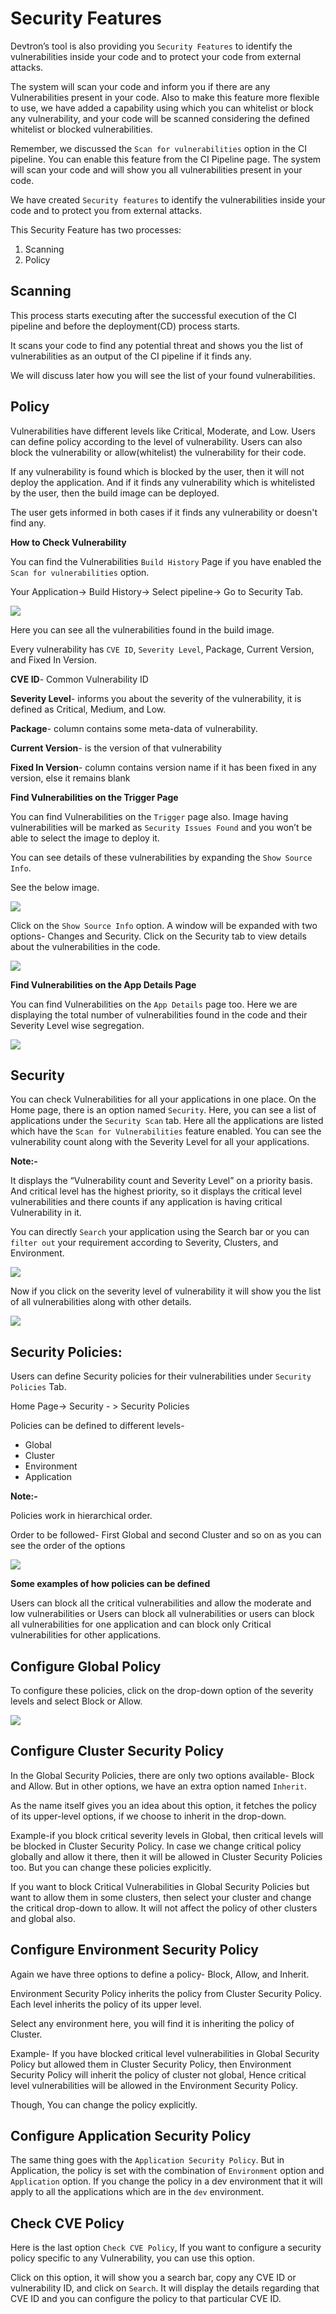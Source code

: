 # Security Features

Devtron’s tool is also providing you `Security Features` to identify the vulnerabilities inside your code and to protect your code from external attacks.

The system will scan your code and inform you if there are any Vulnerabilities present in your code. Also to make this feature more flexible to use, we have added a capability using which you can whitelist or block any vulnerability, and your code will be scanned considering the defined whitelist or blocked vulnerabilities.

Remember, we discussed the `Scan for vulnerabilities` option in the CI pipeline. You can enable this feature from the CI Pipeline page. The system will scan your code and will show you all vulnerabilities present in your code.

We have created `Security features` to identify the vulnerabilities inside your code and to protect you from external attacks.

This Security Feature has two processes:

1. Scanning
2. Policy

## Scanning

This process starts executing after the successful execution of the CI pipeline and before the deployment\(CD\) process starts.

It scans your code to find any potential threat and shows you the list of vulnerabilities as an output of the CI pipeline if it finds any.

We will discuss later how you will see the list of your found vulnerabilities.

## Policy

Vulnerabilities have different levels like Critical, Moderate, and Low. Users can define policy according to the level of vulnerability. Users can also block the vulnerability or allow\(whitelist\) the vulnerability for their code.

If any vulnerability is found which is blocked by the user, then it will not deploy the application. And if it finds any vulnerability which is whitelisted by the user, then the build image can be deployed.

The user gets informed in both cases if it finds any vulnerability or doesn't find any.

**How to Check Vulnerability**

You can find the Vulnerabilities `Build History` Page if you have enabled the `Scan for vulnerabilities` option.

Your Application-&gt; Build History-&gt; Select pipeline-&gt; Go to Security Tab.

![](../.gitbook/assets/security-feature-build-history-security.png)

Here you can see all the vulnerabilities found in the build image.

Every vulnerability has `CVE ID`, `Severity Level`, Package, Current Version, and Fixed In Version.

**CVE ID**- Common Vulnerability ID

**Severity Level**- informs you about the severity of the vulnerability, it is defined as Critical, Medium, and Low.

**Package**- column contains some meta-data of vulnerability.

**Current Version**- is the version of that vulnerability

**Fixed In Version**- column contains version name if it has been fixed in any version, else it remains blank

**Find Vulnerabilities on the Trigger Page**

You can find Vulnerabilities on the `Trigger` page also. Image having vulnerabilities will be marked as `Security Issues Found` and you won’t be able to select the image to deploy it.

You can see details of these vulnerabilities by expanding the `Show Source Info`.

See the below image.

![](../.gitbook/assets/security-feature-deployed-image.png)

Click on the `Show Source Info` option. A window will be expanded with two options- Changes and Security. Click on the Security tab to view details about the vulnerabilities in the code.

![](../.gitbook/assets/security-feature-deployed-image-security.png)

**Find Vulnerabilities on the App Details Page**

You can find Vulnerabilities on the `App Details` page too. Here we are displaying the total number of vulnerabilities found in the code and their Severity Level wise segregation.

![](../.gitbook/assets/security-feature-app-details-vulnerability.png)

## Security

You can check Vulnerabilities for all your applications in one place. On the Home page, there is an option named `Security`. Here, you can see a list of applications under the `Security Scan` tab. Here all the applications are listed which have the `Scan for Vulnerabilities` feature enabled. You can see the vulnerability count along with the Severity Level for all your applications.

**Note:-**

It displays the “Vulnerability count and Severity Level” on a priority basis. And critical level has the highest priority, so it displays the critical level vulnerabilities and there counts if any application is having critical Vulnerability in it.

You can directly `Search` your application using the Search bar or you can `filter out` your requirement according to Severity, Clusters, and Environment.

![](../.gitbook/assets/security-feature-securitytab-security-scan%20%282%29.png)

Now if you click on the severity level of vulnerability it will show you the list of all vulnerabilities along with other details.

![](../.gitbook/assets/security-feature-securitytab-list-vulnerability%20%282%29.png)

## Security Policies:

Users can define Security policies for their vulnerabilities under `Security Policies` Tab.

Home Page-&gt; Security - &gt; Security Policies

Policies can be defined to different levels-

* Global
* Cluster
* Environment
* Application

**Note:-**

Policies work in hierarchical order.

Order to be followed- First Global and second Cluster and so on as you can see the order of the options

![](../.gitbook/assets/security-feature-global-security-policies.png)

**Some examples of how policies can be defined**

Users can block all the critical vulnerabilities and allow the moderate and low vulnerabilities or Users can block all vulnerabilities or users can block all vulnerabilities for one application and can block only Critical vulnerabilities for other applications.

## Configure Global Policy

To configure these policies, click on the drop-down option of the severity levels and select Block or Allow.

![](../.gitbook/assets/security-feature8%20%282%29.png)

## Configure Cluster Security Policy

In the Global Security Policies, there are only two options available- Block and Allow. But in other options, we have an extra option named `Inherit`.

As the name itself gives you an idea about this option, it fetches the policy of its upper-level options, if we choose to inherit in the drop-down.

Example-if you block critical severity levels in Global, then critical levels will be blocked in Cluster Security Policy. In case we change critical policy globally and allow it there, then it will be allowed in Cluster Security Policies too. But you can change these policies explicitly.

If you want to block Critical Vulnerabilities in Global Security Policies but want to allow them in some clusters, then select your cluster and change the critical drop-down to allow. It will not affect the policy of other clusters and global also.

## Configure Environment Security Policy

Again we have three options to define a policy- Block, Allow, and Inherit.

Environment Security Policy inherits the policy from Cluster Security Policy. Each level inherits the policy of its upper level.

Select any environment here, you will find it is inheriting the policy of Cluster.

Example- If you have blocked critical level vulnerabilities in Global Security Policy but allowed them in Cluster Security Policy, then Environment Security Policy will inherit the policy of cluster not global, Hence critical level vulnerabilities will be allowed in the Environment Security Policy.

Though, You can change the policy explicitly.

## Configure Application Security Policy

The same thing goes with the `Application Security Policy`. But in Application, the policy is set with the combination of `Environment` option and `Application` option. If you change the policy in a dev environment that it will apply to all the applications which are in the `dev` environment.

## Check CVE Policy

Here is the last option `Check CVE Policy`, If you want to configure a security policy specific to any Vulnerability, you can use this option.

Click on this option, it will show you a search bar, copy any CVE ID or vulnerability ID, and click on `Search`. It will display the details regarding that CVE ID and you can configure the policy to that particular CVE ID.

